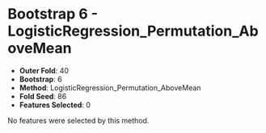 # Bootstrap 6 - LogisticRegression_Permutation_AboveMean

- **Outer Fold**: 40
- **Bootstrap**: 6
- **Method**: LogisticRegression_Permutation_AboveMean
- **Fold Seed**: 86
- **Features Selected**: 0

No features were selected by this method.
